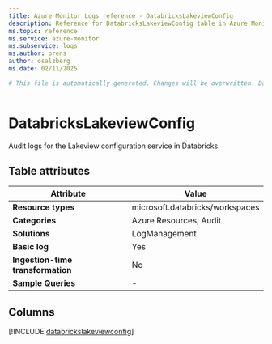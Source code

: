 ```yaml
---
title: Azure Monitor Logs reference - DatabricksLakeviewConfig
description: Reference for DatabricksLakeviewConfig table in Azure Monitor Logs.
ms.topic: reference
ms.service: azure-monitor
ms.subservice: logs
ms.author: orens
author: osalzberg
ms.date: 02/11/2025

# This file is automatically generated. Changes will be overwritten. Do not change this file directly.
---
```


# DatabricksLakeviewConfig

Audit logs for the Lakeview configuration service in Databricks.


## Table attributes

|Attribute|Value|
|---|---|
|**Resource types**|microsoft.databricks/workspaces|
|**Categories**|Azure Resources, Audit|
|**Solutions**| LogManagement|
|**Basic log**|Yes|
|**Ingestion-time transformation**|No|
|**Sample Queries**|-|



## Columns
  
[!INCLUDE [databrickslakeviewconfig](~/reusable-content/ce-skilling/azure/includes/azure-monitor/reference/tables/databrickslakeviewconfig-include.md)]
